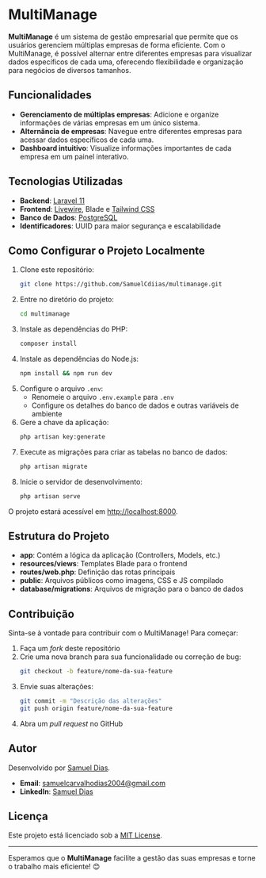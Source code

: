 # MultiManage

**MultiManage** é um sistema de gestão empresarial que permite que os usuários gerenciem múltiplas empresas de forma eficiente. Com o MultiManage, é possível alternar entre diferentes empresas para visualizar dados específicos de cada uma, oferecendo flexibilidade e organização para negócios de diversos tamanhos.

## Funcionalidades

- **Gerenciamento de múltiplas empresas**: Adicione e organize informações de várias empresas em um único sistema.
- **Alternância de empresas**: Navegue entre diferentes empresas para acessar dados específicos de cada uma.
- **Dashboard intuitivo**: Visualize informações importantes de cada empresa em um painel interativo.

## Tecnologias Utilizadas

- **Backend**: [Laravel 11](https://laravel.com/)
- **Frontend**: [Livewire](https://laravel-livewire.com/), Blade e [Tailwind CSS](https://tailwindcss.com/)
- **Banco de Dados**: [PostgreSQL](https://www.postgresql.org/)
- **Identificadores**: UUID para maior segurança e escalabilidade

## Como Configurar o Projeto Localmente

1. Clone este repositório:
   ```bash
   git clone https://github.com/SamuelCdiias/multimanage.git
   ```
2. Entre no diretório do projeto:
   ```bash
   cd multimanage
   ```
3. Instale as dependências do PHP:
   ```bash
   composer install
   ```
4. Instale as dependências do Node.js:
   ```bash
   npm install && npm run dev
   ```
5. Configure o arquivo `.env`:
   - Renomeie o arquivo `.env.example` para `.env`
   - Configure os detalhes do banco de dados e outras variáveis de ambiente
6. Gere a chave da aplicação:
   ```bash
   php artisan key:generate
   ```
7. Execute as migrações para criar as tabelas no banco de dados:
   ```bash
   php artisan migrate
   ```
8. Inicie o servidor de desenvolvimento:
   ```bash
   php artisan serve
   ```

O projeto estará acessível em [http://localhost:8000](http://localhost:8000).

## Estrutura do Projeto

- **app**: Contém a lógica da aplicação (Controllers, Models, etc.)
- **resources/views**: Templates Blade para o frontend
- **routes/web.php**: Definição das rotas principais
- **public**: Arquivos públicos como imagens, CSS e JS compilado
- **database/migrations**: Arquivos de migração para o banco de dados

## Contribuição

Sinta-se à vontade para contribuir com o MultiManage! Para começar:

1. Faça um *fork* deste repositório
2. Crie uma nova branch para sua funcionalidade ou correção de bug:
   ```bash
   git checkout -b feature/nome-da-sua-feature
   ```
3. Envie suas alterações:
   ```bash
   git commit -m "Descrição das alterações"
   git push origin feature/nome-da-sua-feature
   ```
4. Abra um *pull request* no GitHub

## Autor

Desenvolvido por [Samuel Dias](https://github.com/SamuelCdiias).

- **Email**: [samuelcarvalhodias2004@gmail.com](mailto:samuelcarvalhodias2004@gmail.com)
- **LinkedIn**: [Samuel Dias](https://www.linkedin.com/in/samuel-diass/)

## Licença

Este projeto está licenciado sob a [MIT License](LICENSE).

---

Esperamos que o **MultiManage** facilite a gestão das suas empresas e torne o trabalho mais eficiente! 😊

